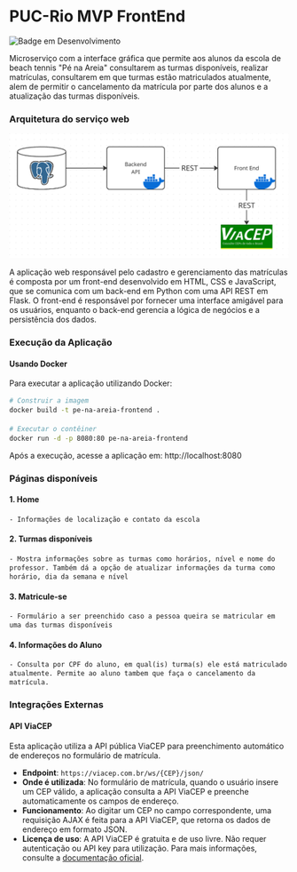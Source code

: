 # PUC-Rio MVP FrontEnd
![Badge em Desenvolvimento](http://img.shields.io/static/v1?label=STATUS&message=EM%20DESENVOLVIMENTO&color=GREEN&style=for-the-badge)

Microserviço com a interface gráfica que permite aos alunos da escola de beach tennis "Pé na Areia" consultarem as turmas disponíveis, realizar matrículas, consultarem em que turmas estão matriculados atualmente, alem de permitir o cancelamento da matrícula por parte dos alunos e a atualização das turmas disponíveis.

### Arquitetura do serviço web

![Arquitetura](image.png)

A aplicação web responsável pelo cadastro e gerenciamento das matrículas é composta por um front-end desenvolvido em HTML, CSS e JavaScript, que se comunica com um back-end em Python com uma API REST em Flask. O front-end é responsável por fornecer uma interface amigável para os usuários, enquanto o back-end gerencia a lógica de negócios e a persistência dos dados.

### Execução da Aplicação

#### Usando Docker
Para executar a aplicação utilizando Docker:

```bash
# Construir a imagem
docker build -t pe-na-areia-frontend .

# Executar o contêiner
docker run -d -p 8080:80 pe-na-areia-frontend
```

Após a execução, acesse a aplicação em: http://localhost:8080

### Páginas disponíveis

#### 1. Home

    - Informações de localização e contato da escola

#### 2. Turmas disponíveis

    - Mostra informações sobre as turmas como horários, nível e nome do professor. Também dá a opção de atualizar informações da turma como horário, dia da semana e nível

#### 3. Matricule-se

    - Formulário a ser preenchido caso a pessoa queira se matricular em uma das turmas disponíveis

#### 4. Informações do Aluno

    - Consulta por CPF do aluno, em qual(is) turma(s) ele está matriculado atualmente. Permite ao aluno tambem que faça o cancelamento da matrícula.

### Integrações Externas

#### API ViaCEP

Esta aplicação utiliza a API pública ViaCEP para preenchimento automático de endereços no formulário de matrícula.

- **Endpoint**: `https://viacep.com.br/ws/{CEP}/json/`
- **Onde é utilizada**: No formulário de matrícula, quando o usuário insere um CEP válido, a aplicação consulta a API ViaCEP e preenche automaticamente os campos de endereço.
- **Funcionamento**: Ao digitar um CEP no campo correspondente, uma requisição AJAX é feita para a API ViaCEP, que retorna os dados de endereço em formato JSON.
- **Licença de uso**: A API ViaCEP é gratuita e de uso livre. Não requer autenticação ou API key para utilização. Para mais informações, consulte a [documentação oficial](https://viacep.com.br/).

